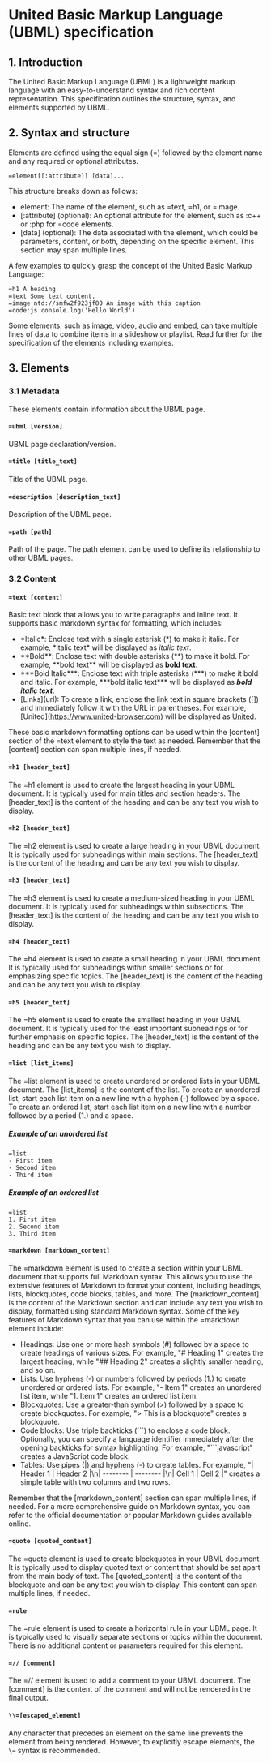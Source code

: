 # United Basic Markup Language (UBML) specification

## 1. Introduction

The United Basic Markup Language (UBML) is a lightweight markup language with an easy-to-understand syntax and rich content representation. This specification outlines the structure, syntax, and elements supported by UBML.

## 2. Syntax and structure

Elements are defined using the equal sign (=) followed by the element name and any required or optional attributes. 

```ubml
=element[[:attribute]] [data]...
```

This structure breaks down as follows:

- element: The name of the element, such as =text, =h1, or =image.
- [:attribute] (optional): An optional attribute for the element, such as :c++ or :php for =code elements.
- [data] (optional): The data associated with the element, which could be parameters, content, or both, depending on the specific element. This section may span multiple lines.

A few examples to quickly grasp the concept of the United Basic Markup Language:

```ubml
=h1 A heading
=text Some text content.
=image ntd://smfw2f923jf80 An image with this caption
=code:js console.log('Hello World')
```

Some elements, such as image, video, audio and embed, can take multiple lines of data to combine items in a slideshow or playlist. Read further for the specification of the elements including examples.

## 3. Elements

### 3.1 Metadata

These elements contain information about the UBML page.

#### `=ubml [version]`
UBML page declaration/version.

#### `=title [title_text]`
Title of the UBML page.

#### `=description [description_text]`
Description of the UBML page.

#### `=path [path]`
Path of the page. The path element can be used to define its relationship to other UBML pages.

### 3.2 Content

#### `=text [content]`
Basic text block that allows you to write paragraphs and inline text. It supports basic markdown syntax for formatting, which includes:

- \*Italic\*: Enclose text with a single asterisk (\*) to make it italic. For example, \*italic text\* will be displayed as *italic text*.
- \*\*Bold\*\*: Enclose text with double asterisks (\*\*) to make it bold. For example, \*\*bold text\*\* will be displayed as **bold text**.
- \*\*\*Bold Italic\*\*\*: Enclose text with triple asterisks (\*\*\*) to make it bold and italic. For example, \*\*\*bold italic text\*\*\* will be displayed as ***bold italic text***.
- \[Links\](url): To create a link, enclose the link text in square brackets (\[]) and immediately follow it with the URL in parentheses. For example, \[United\](https://www.united-browser.com) will be displayed as [United](https://www.united-browser.com).

These basic markdown formatting options can be used within the [content] section of the =text element to style the text as needed. Remember that the [content] section can span multiple lines, if needed.

#### `=h1 [header_text]`
The =h1 element is used to create the largest heading in your UBML document. It is typically used for main titles and section headers. The [header_text] is the content of the heading and can be any text you wish to display.

#### `=h2 [header_text]`
The =h2 element is used to create a large heading in your UBML document. It is typically used for subheadings within main sections. The [header_text] is the content of the heading and can be any text you wish to display.

#### `=h3 [header_text]`
The =h3 element is used to create a medium-sized heading in your UBML document. It is typically used for subheadings within subsections. The [header_text] is the content of the heading and can be any text you wish to display.

#### `=h4 [header_text]`
The =h4 element is used to create a small heading in your UBML document. It is typically used for subheadings within smaller sections or for emphasizing specific topics. The [header_text] is the content of the heading and can be any text you wish to display.

#### `=h5 [header_text]`
The =h5 element is used to create the smallest heading in your UBML document. It is typically used for the least important subheadings or for further emphasis on specific topics. The [header_text] is the content of the heading and can be any text you wish to display.

#### `=list [list_items]`
The =list element is used to create unordered or ordered lists in your UBML document. The [list_items] is the content of the list. To create an unordered list, start each list item on a new line with a hyphen (-) followed by a space. To create an ordered list, start each list item on a new line with a number followed by a period (1.) and a space.

##### Example of an unordered list
```ubml
=list
- First item
- Second item
- Third item
```

##### Example of an ordered list
```ubml
=list
1. First item
2. Second item
3. Third item
```

#### `=markdown [markdown_content]`
The =markdown element is used to create a section within your UBML document that supports full Markdown syntax. This allows you to use the extensive features of Markdown to format your content, including headings, lists, blockquotes, code blocks, tables, and more. The [markdown_content] is the content of the Markdown section and can include any text you wish to display, formatted using standard Markdown syntax. Some of the key features of Markdown syntax that you can use within the =markdown element include:

- Headings: Use one or more hash symbols (#) followed by a space to create headings of various sizes. For example, "# Heading 1" creates the largest heading, while "## Heading 2" creates a slightly smaller heading, and so on.
- Lists: Use hyphens (-) or numbers followed by periods (1.) to create unordered or ordered lists. For example, "- Item 1" creates an unordered list item, while "1. Item 1" creates an ordered list item.
- Blockquotes: Use a greater-than symbol (>) followed by a space to create blockquotes. For example, "> This is a blockquote" creates a blockquote.
- Code blocks: Use triple backticks (\```) to enclose a code block. Optionally, you can specify a language identifier immediately after the opening backticks for syntax highlighting. For example, "\```javascript" creates a JavaScript code block.
- Tables: Use pipes (|) and hyphens (-) to create tables. For example, "| Header 1 | Header 2 |\n| -------- | -------- |\n| Cell 1   | Cell 2   |" creates a simple table with two columns and two rows.

Remember that the [markdown_content] section can span multiple lines, if needed. For a more comprehensive guide on Markdown syntax, you can refer to the official documentation or popular Markdown guides available online.

#### `=quote [quoted_content]`
The =quote element is used to create blockquotes in your UBML document. It is typically used to display quoted text or content that should be set apart from the main body of text. The [quoted_content] is the content of the blockquote and can be any text you wish to display. This content can span multiple lines, if needed.

#### `=rule`
The =rule element is used to create a horizontal rule in your UBML page. It is typically used to visually separate sections or topics within the document. There is no additional content or parameters required for this element.

#### `=// [comment]`
The =// element is used to add a comment to your UBML document. The [comment] is the content of the comment and will not be rendered in the final output.

#### `\\=[escaped_element]`
Any character that precedes an element on the same line prevents the element from being rendered. However, to explicitly escape elements, the `\=` syntax is recommended.
